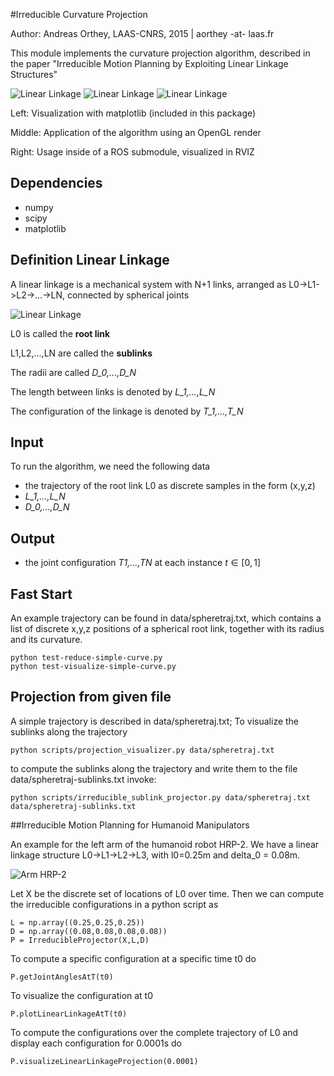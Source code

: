 #Irreducible Curvature Projection

Author: Andreas Orthey, LAAS-CNRS, 2015 | aorthey -at- laas.fr

This module implements the curvature projection algorithm, described in the paper "Irreducible Motion
Planning by Exploiting Linear Linkage Structures"

![Linear Linkage](https://github.com/orthez/irreducible-curvature-projection/raw/master/images/snake.png "Curvature Projection") 
![Linear Linkage](https://github.com/orthez/irreducible-curvature-projection/raw/master/images/swimming_snake.png "Curvature Projection") 
![Linear Linkage](https://github.com/orthez/irreducible-curvature-projection/raw/master/images/hrp2.png "Curvature Projection") 

Left: Visualization with matplotlib (included in this package)

Middle: Application of the algorithm using an OpenGL render

Right: Usage inside of a ROS submodule, visualized in RVIZ

## Dependencies

 * numpy
 * scipy
 * matplotlib

## Definition Linear Linkage

A linear linkage is a mechanical system with N+1 links, arranged as
L0->L1->L2->...->LN, connected by spherical joints

![Linear Linkage](https://github.com/orthez/irreducible-curvature-projection/raw/master/images/hierarchy-chain.png "Linear Linkage")

L0 is called the **root link**

L1,L2,...,LN are called the **sublinks**

The radii are called *D_0,...,D_N*

The length between links is denoted by *L_1,...,L_N*

The configuration of the linkage is denoted by *T_1,...,T_N*

## Input

To run the algorithm, we need the following data

 * the trajectory of the root link L0 as discrete samples in the form (x,y,z)
 * *L_1,...,L_N*
 * *D_0,...,D_N*

## Output

 * the joint configuration *T1,...,TN* at each instance $t \in [0,1]$

## Fast Start

An example trajectory can be found in data/spheretraj.txt, which contains a list
of discrete x,y,z positions of a spherical root link, together with its radius
and its curvature. 

    python test-reduce-simple-curve.py
    python test-visualize-simple-curve.py


## Projection from given file

A simple trajectory is described in data/spheretraj.txt; To visualize the sublinks along the trajectory
    
    python scripts/projection_visualizer.py data/spheretraj.txt
    
to compute the sublinks along the trajectory and write them to the file data/spheretraj-sublinks.txt invoke:

    python scripts/irreducible_sublink_projector.py data/spheretraj.txt data/spheretraj-sublinks.txt
    
##Irreducible Motion Planning for Humanoid Manipulators

An example for the left arm of the humanoid robot HRP-2. We have a linear
linkage structure L0->L1->L2->L3, with l0=0.25m and delta_0 = 0.08m. 

![Arm HRP-2](https://github.com/orthez/irreducible-curvature-projection/raw/master/images/arm_linear_linkage.png "Arm as Linear Linkage")

Let X be the discrete set of locations of L0 over time. Then we can compute the
irreducible configurations in a python script as

    L = np.array((0.25,0.25,0.25))
    D = np.array((0.08,0.08,0.08,0.08))
    P = IrreducibleProjector(X,L,D)
    
To compute a specific configuration at a specific time t0 do

    P.getJointAnglesAtT(t0)
    
To visualize the configuration at t0

    P.plotLinearLinkageAtT(t0)
    
To compute the configurations over the complete trajectory of L0 and display each configuration for 0.0001s do

    P.visualizeLinearLinkageProjection(0.0001)
